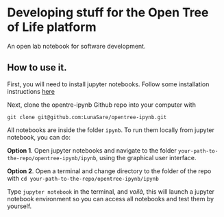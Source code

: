 
<!-- README.md is generated from README.Rmd. Please edit THIS file -->

# Developing stuff for the Open Tree of Life platform

An open lab notebook for software development.

## How to use it.

First, you will need to install jupyter notebooks. Follow some
installation instructions [here](mds/install-jupnot.md)

Next, clone the opentre-ipynb Github repo into your computer with

```
git clone git@github.com:LunaSare/opentree-ipynb.git
```

All notebooks are inside the folder `ipynb`. To run them locally from jupyter notebook, you can do:

**Option 1**. Open jupyter notebooks and navigate to the folder `your-path-to-the-repo/opentree-ipynb/ipynb`, using the graphical user interface.

**Option 2**. Open a terminal and change directory to the folder of the
repo with `cd your-path-to-the-repo/opentree-ipynb/ipynb`

Type `jupyter notebook` in the terminal, and *voilà*, this will launch a jupyter notebook environment so you can access all notebooks and test them by yourself.
